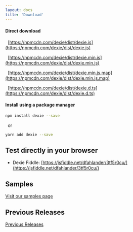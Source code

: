 ```yaml
---
layout: docs
title: 'Download'
---
```


#### Direct download

&nbsp;&nbsp;[https://npmcdn.com/dexie/dist/dexie.js](https://npmcdn.com/dexie/dist/dexie.js)

&nbsp;&nbsp;[https://npmcdn.com/dexie/dist/dexie.min.js](https://npmcdn.com/dexie/dist/dexie.min.js)

&nbsp;&nbsp;[https://npmcdn.com/dexie/dist/dexie.min.js.map](https://npmcdn.com/dexie/dist/dexie.min.js.map)

&nbsp;&nbsp;[https://npmcdn.com/dexie/dist/dexie.d.ts](https://npmcdn.com/dexie/dist/dexie.d.ts)


#### Install using a package manager

```bash
npm install dexie --save
```
&nbsp;&nbsp;or

```bash
yarn add dexie --save
```

## Test directly in your browser

* Dexie Fiddle: [https://jsfiddle.net/dfahlander/3tf5r0cu/](https://jsfiddle.net/dfahlander/3tf5r0cu/)

## Samples

[Visit our samples page](/docs/Samples)

## Previous Releases

[Previous Releases](https://github.com/dfahlander/Dexie.js/releases)
